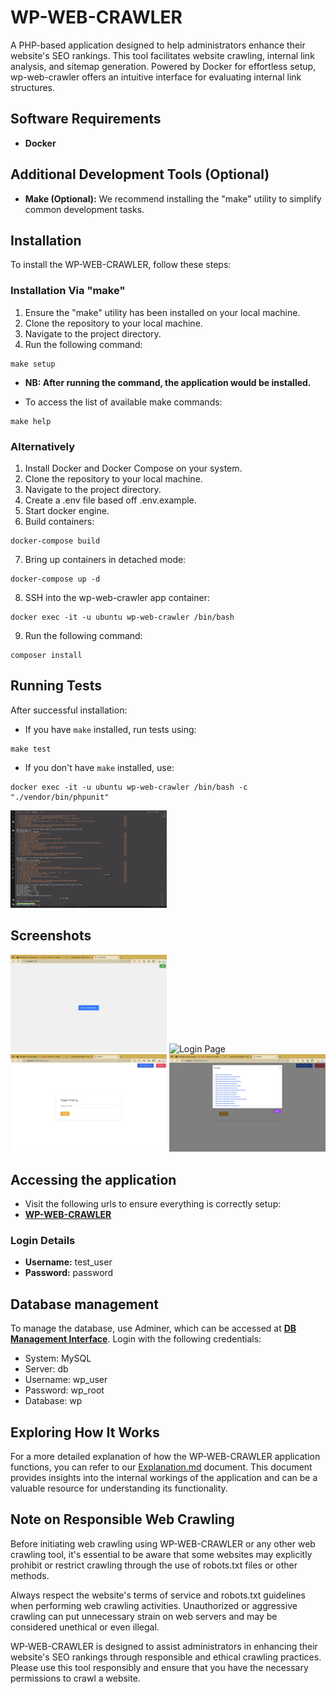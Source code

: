 # WP-WEB-CRAWLER

A PHP-based application designed to help administrators enhance their website's SEO rankings. This tool facilitates website crawling, internal link analysis, and sitemap generation. Powered by Docker for effortless setup, wp-web-crawler offers an intuitive interface for evaluating internal link structures.

## Software Requirements

- **Docker**

## Additional Development Tools (Optional)

- **Make (Optional):** We recommend installing the "make" utility to simplify common development tasks.

## Installation

To install the WP-WEB-CRAWLER, follow these steps:

### Installation Via "make"

1. Ensure the "make" utility has been installed on your local machine.
2. Clone the repository to your local machine.
3. Navigate to the project directory.
4. Run the following command:

```
make setup
```

- **NB: After running the command, the application would be installed.**

- To access the list of available make commands:

```
make help
```

### Alternatively

1. Install Docker and Docker Compose on your system.
2. Clone the repository to your local machine.
3. Navigate to the project directory.
4. Create a .env file based off .env.example.
5. Start docker engine.
6. Build containers:

```
docker-compose build
```

7. Bring up containers in detached mode:

```
docker-compose up -d
```

8. SSH into the wp-web-crawler app container:

```
docker exec -it -u ubuntu wp-web-crawler /bin/bash
```

9. Run the following command:

```
composer install
```

## Running Tests

After successful installation:

- If you have `make` installed, run tests using:

```
make test
```

- If you don't have `make` installed, use:

```
docker exec -it -u ubuntu wp-web-crawler /bin/bash -c "./vendor/bin/phpunit"
```

<p float="left">
<img src="/images/successful_installation.png" width="250" alt="Successful Installation" title="Successful Installation" />
</p>

## Screenshots

<p float="left">
  <img src="/images/guest_page.png" width="250" alt="Guest Page" title="Guest Page" />
  <img src="/images/login_page.png" width="250" alt="Login Page" title="Login Page" />
  <img src="/images/admin_page.png" width="250" alt="Admin Page" title="Admin Page" />
  <img src="/images/admin_page_showing_sitemap.png" width="250" alt="Admin Page Showing Sitemap" title="Admin Page Showing Sitemap" />
</p>

## Accessing the application

- Visit the following urls to ensure everything is correctly setup:
- **[WP-WEB-CRAWLER](http://localhost:7005)**

### Login Details

- **Username:** test_user
- **Password:** password

## Database management

To manage the database, use Adminer, which can be accessed at **[DB Management Interface](http://localhost:7002)**. Login with the following credentials:

- System: MySQL
- Server: db
- Username: wp_user
- Password: wp_root
- Database: wp

## Exploring How It Works

For a more detailed explanation of how the WP-WEB-CRAWLER application functions, you can refer to our [Explanation.md](Explanation.md) document. This document provides insights into the internal workings of the application and can be a valuable resource for understanding its functionality.

## Note on Responsible Web Crawling

Before initiating web crawling using WP-WEB-CRAWLER or any other web crawling tool, it's essential to be aware that some websites may explicitly prohibit or restrict crawling through the use of robots.txt files or other methods.

Always respect the website's terms of service and robots.txt guidelines when performing web crawling activities. Unauthorized or aggressive crawling can put unnecessary strain on web servers and may be considered unethical or even illegal.

WP-WEB-CRAWLER is designed to assist administrators in enhancing their website's SEO rankings through responsible and ethical crawling practices. Please use this tool responsibly and ensure that you have the necessary permissions to crawl a website.
